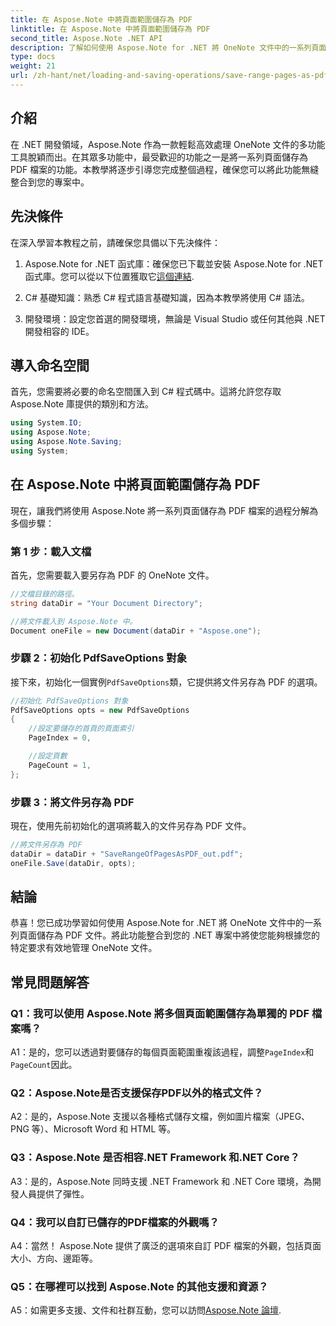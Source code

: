 ```yaml
---
title: 在 Aspose.Note 中將頁面範圍儲存為 PDF
linktitle: 在 Aspose.Note 中將頁面範圍儲存為 PDF
second_title: Aspose.Note .NET API
description: 了解如何使用 Aspose.Note for .NET 將 OneNote 文件中的一系列頁面儲存為 PDF 文件。包括逐步教程。
type: docs
weight: 21
url: /zh-hant/net/loading-and-saving-operations/save-range-pages-as-pdf/
---
```

## 介紹

在 .NET 開發領域，Aspose.Note 作為一款輕鬆高效處理 OneNote 文件的多功能工具脫穎而出。在其眾多功能中，最受歡迎的功能之一是將一系列頁面儲存為 PDF 檔案的功能。本教學將逐步引導您完成整個過程，確保您可以將此功能無縫整合到您的專案中。

## 先決條件

在深入學習本教程之前，請確保您具備以下先決條件：

1.  Aspose.Note for .NET 函式庫：確保您已下載並安裝 Aspose.Note for .NET 函式庫。您可以從以下位置獲取它[這個連結](https://releases.aspose.com/note/net/).
   
2. C# 基礎知識：熟悉 C# 程式語言基礎知識，因為本教學將使用 C# 語法。
   
3. 開發環境：設定您首選的開發環境，無論是 Visual Studio 或任何其他與 .NET 開發相容的 IDE。

## 導入命名空間

首先，您需要將必要的命名空間匯入到 C# 程式碼中。這將允許您存取 Aspose.Note 庫提供的類別和方法。

```csharp
using System.IO;
using Aspose.Note;
using Aspose.Note.Saving;
using System;
```

## 在 Aspose.Note 中將頁面範圍儲存為 PDF

現在，讓我們將使用 Aspose.Note 將一系列頁面儲存為 PDF 檔案的過程分解為多個步驟：

### 第 1 步：載入文檔

首先，您需要載入要另存為 PDF 的 OneNote 文件。

```csharp
//文檔目錄的路徑。
string dataDir = "Your Document Directory";

//將文件載入到 Aspose.Note 中。
Document oneFile = new Document(dataDir + "Aspose.one");
```

### 步驟 2：初始化 PdfSaveOptions 對象

接下來，初始化一個實例`PdfSaveOptions`類，它提供將文件另存為 PDF 的選項。

```csharp
//初始化 PdfSaveOptions 對象
PdfSaveOptions opts = new PdfSaveOptions
{
    //設定要儲存的首頁的頁面索引
    PageIndex = 0,

    //設定頁數
    PageCount = 1,
};
```

### 步驟 3：將文件另存為 PDF

現在，使用先前初始化的選項將載入的文件另存為 PDF 文件。

```csharp
//將文件另存為 PDF
dataDir = dataDir + "SaveRangeOfPagesAsPDF_out.pdf";
oneFile.Save(dataDir, opts);
```

## 結論

恭喜！您已成功學習如何使用 Aspose.Note for .NET 將 OneNote 文件中的一系列頁面儲存為 PDF 文件。將此功能整合到您的 .NET 專案中將使您能夠根據您的特定要求有效地管理 OneNote 文件。

## 常見問題解答

### Q1：我可以使用 Aspose.Note 將多個頁面範圍儲存為單獨的 PDF 檔案嗎？

 A1：是的，您可以透過對要儲存的每個頁面範圍重複該過程，調整`PageIndex`和`PageCount`因此。
   
### Q2：Aspose.Note是否支援保存PDF以外的格式文件？

A2：是的，Aspose.Note 支援以各種格式儲存文檔，例如圖片檔案（JPEG、PNG 等）、Microsoft Word 和 HTML 等。
   
### Q3：Aspose.Note 是否相容.NET Framework 和.NET Core？

A3：是的，Aspose.Note 同時支援 .NET Framework 和 .NET Core 環境，為開發人員提供了彈性。
   
### Q4：我可以自訂已儲存的PDF檔案的外觀嗎？

A4：當然！ Aspose.Note 提供了廣泛的選項來自訂 PDF 檔案的外觀，包括頁面大小、方向、邊距等。
   
### Q5：在哪裡可以找到 Aspose.Note 的其他支援和資源？

 A5：如需更多支援、文件和社群互動，您可以訪問[Aspose.Note 論壇](https://forum.aspose.com/c/note/28).